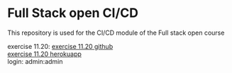 # Full Stack open CI/CD

This repository is used for the CI/CD module of the Full stack open course

exercise 11.20:
[exercise 11.20 github](https://github.com/Jonihknen/blogList-CICD) <br />
[exercise 11.20 herokuapp](https://blog-123123.herokuapp.com/)<br />
login: admin:admin
